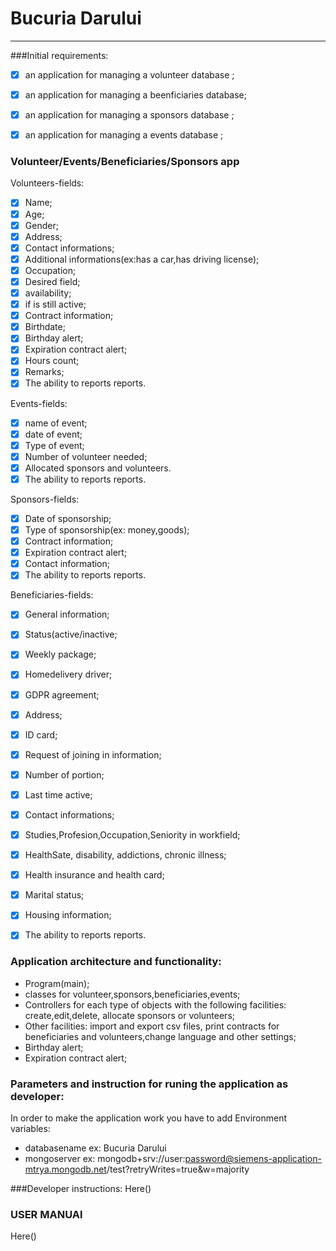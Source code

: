 # Bucuria Darului

***

###Initial requirements:
  - [x] an application for managing a volunteer database ;
  - [x] an application for managing a beenficiaries database;
  - [x] an application for managing a sponsors database ;
  - [x] an application for managing a events database ;


### Volunteer/Events/Beneficiaries/Sponsors app
 Volunteers-fields:
 
  - [x] Name; 
  - [x] Age;
  - [x] Gender;
  - [x] Address;
  - [x] Contact informations;
  - [x] Additional informations(ex:has a car,has driving license);
  - [x] Occupation;
  - [x] Desired field;
  - [x] availability;
  - [x] if is still active;
  - [x] Contract information;
  - [x] Birthdate;
  - [x] Birthday alert;
  - [x] Expiration contract alert;
  - [x] Hours count;
  - [x] Remarks;
  - [x] The ability to reports reports.
 
Events-fields:
  - [x] name of event;
  - [x] date of event;
  - [x] Type of event;
  - [x] Number of volunteer needed;
  - [x] Allocated sponsors and volunteers.
  - [x] The ability to reports reports.

Sponsors-fields:
 - [x] Date of sponsorship;
 - [x] Type of sponsorship(ex: money,goods);
 - [x] Contract information;
 - [x] Expiration contract alert;
 - [x] Contact information;
 - [x] The ability to reports reports.
  
Beneficiaries-fields:
 - [x] General information;
 - [x] Status(active/inactive;
 - [x] Weekly package;
 - [x] Homedelivery driver;
 - [x] GDPR agreement;
 - [x] Address;
 - [x] ID card;
 - [x] Request of joining in information;
 - [x] Number of portion;
 - [x] Last time active;
 - [x] Contact informations;
 - [x] Studies,Profesion,Occupation,Seniority in workfield;
 - [x] HealthSate, disability, addictions, chronic illness;
 - [x] Health insurance and health card;
 - [x] Marital status;
 - [x] Housing information;
 - [x] The ability to reports reports.


### Application architecture and functionality:
- Program(main);
- classes for volunteer,sponsors,beneficiaries,events;
- Controllers for each type of objects with the following facilities: create,edit,delete, allocate sponsors or volunteers;
- Other facilities: import and export csv files, print contracts for beneficiaries and volunteers,change language and other settings;
 - Birthday alert;
 - Expiration contract alert;

### Parameters and instruction for runing the application as developer:
In order to make the application work you have to add Environment variables:
- databasename   ex: Bucuria Darului
- mongoserver    ex: mongodb+srv://user:password@siemens-application-mtrya.mongodb.net/test?retryWrites=true&w=majority

###Developer instructions:
Here()

### USER MANUAl
Here()



